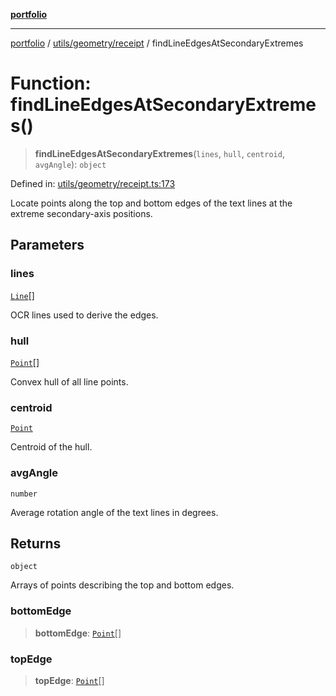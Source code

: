 [**portfolio**](../../../../README.md)

***

[portfolio](../../../../modules.md) / [utils/geometry/receipt](../README.md) / findLineEdgesAtSecondaryExtremes

# Function: findLineEdgesAtSecondaryExtremes()

> **findLineEdgesAtSecondaryExtremes**(`lines`, `hull`, `centroid`, `avgAngle`): `object`

Defined in: [utils/geometry/receipt.ts:173](https://github.com/tnorlund/Portfolio/blob/1a2d25231525ff65d12e50b0cb6f9741def855d4/portfolio/utils/geometry/receipt.ts#L173)

Locate points along the top and bottom edges of the text lines at the
extreme secondary-axis positions.

## Parameters

### lines

[`Line`](../../../../types/api/interfaces/Line.md)[]

OCR lines used to derive the edges.

### hull

[`Point`](../../basic/interfaces/Point.md)[]

Convex hull of all line points.

### centroid

[`Point`](../../basic/interfaces/Point.md)

Centroid of the hull.

### avgAngle

`number`

Average rotation angle of the text lines in
degrees.

## Returns

`object`

Arrays of points describing the top and bottom edges.

### bottomEdge

> **bottomEdge**: [`Point`](../../basic/interfaces/Point.md)[]

### topEdge

> **topEdge**: [`Point`](../../basic/interfaces/Point.md)[]
